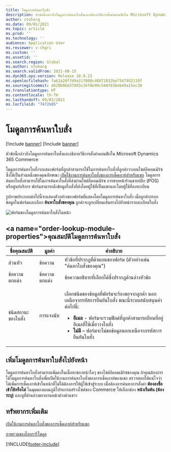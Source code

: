 ```yaml
---
title: โมดูลการค้นหาใบสั่ง
description: หัวข้อนี้กล่าวถึงโมดูลการค้นหาใบสั่งและอธิบายวิธีการตั้งค่าคอนฟิกใน Microsoft Dynamics 365 Commerce
author: stuharg
ms.date: 09/01/2021
ms.topic: article
ms.prod: ''
ms.technology: ''
audience: Application User
ms.reviewer: v-chgri
ms.custom: ''
ms.assetid: ''
ms.search.region: Global
ms.author: stuharg
ms.search.validFrom: 2021-08-15
ms.dyn365.ops.version: Release 10.0.22
ms.openlocfilehash: fa61a20ffd9a31f800c48b71832be7547952119f
ms.sourcegitcommit: d420b96d37093c26f0e99c548f036eb49a15ec30
ms.translationtype: HT
ms.contentlocale: th-TH
ms.lasthandoff: 09/03/2021
ms.locfileid: "7472685"
---
```

# <a name="order-lookup-module"></a>โมดูลการค้นหาใบสั่ง

[!include [banner](includes/banner.md)]
[!include [banner](includes/preview-banner.md)]

หัวข้อนี้กล่าวถึงโมดูลการค้นหาใบสั่งและอธิบายวิธีการตั้งค่าคอนฟิกใน Microsoft Dynamics 365 Commerce

โมดูลการค้นหาใบสั่งจะแสดงฟอร์มที่ลูกค้าสามารถใช้ในการค้นหาใบสั่งที่ลูกค้าวางบนไซต์อีคอมเมิร์ซ ซึ่งใช้เป็นส่วนหนึ่งของคุณลักษณะ [เปิดใช้งานการค้นหาใบสั่งของการเช็คเอาท์สำหรับแขก](order-lookup-guest.md) โมดูลการค้นหาใบสั่งสามารถใช้ในการค้นหาใบสั่งที่ส่งผ่านไซต์อีคอมเมิร์ซ การขายหน้าร้านขายปลีก (POS) หรือศูนย์บริการ ฟอร์มสามารถดึงข้อมูลใบสั่งที่ส่งโดยผู้ใช้ที่เป็นแขกและโดยผู้ใช้ที่ลงทะเบียน

รูปภาพประกอบต่อไปนี้จะแสดงตัวอย่างของฟอร์มที่แสดงโดยโมดูลการค้นหาใบสั่ง เมื่อลูกค้ากรอกข้อมูลในฟอร์มและเลือก **ค้นหาใบสั่งของคุณ** ลูกค้าจะถูกเปลี่ยนเส้นทางไปยังหน้ารายละเอียดใบสั่ง

![ฟอร์มของโมดูลการค้นหาใบสั่งในหน้า](./media/OrderLookup_module.PNG)

## <a name="order-lookup-module-properties&quot;></a>คุณสมบัติโมดูลการค้นหาใบสั่ง

| ชื่อคุณสมบัติ     | มูลค่า     | คำอธิบาย |
|-------------------|-----------|-------------|
| ส่วนหัว           | ข้อความ      | หัวข้อที่ปรากฏที่ด้านบนของฟอร์ม (ตัวอย่างเช่น &quot;ค้นหาใบสั่งของคุณ") |
| ข้อความตกแต่ง         | ข้อความตกแต่ง | ข้อความอธิบายที่เลือกได้ซึ่งปรากฏด้านล่างหัวข้อ |
| ชนิดสถานะของใบสั่ง | การแจงนับ      | <p>เลือกชนิดของข้อมูลที่ฟอร์มจะร้องขอจากลูกค้า นอกเหนือจากรหัสการยืนยันใบสั่ง ขณะนี้ระบบสนับสนุนค่าต่อไปนี้:</p><ul><li><b>อีเมล</b> - ฟอร์มจะรวมฟิลด์ที่ลูกค้าสามารถป้อนที่อยู่อีเมลที่ใช้เมื่อวางใบสั่ง</li><li><b>ไม่มี</b> – ฟอร์มจะไม่ขอข้อมูลนอกเหนือจากรหัสการยืนยันใบสั่ง</li></ul> |

## <a name="add-an-order-lookup-module-to-a-page"></a>เพิ่มโมดูลการค้นหาใบสั่งไปยังหน้า

โมดูลการค้นหาใบสั่งสามารถเพิ่มลงในเนื้อหาของหน้าใดๆ ของไซต์อีคอมเมิร์ซของคุณ ถ้าคุณต้องการใช้โมดูลการค้นหาใบสั่งเพื่อเปิดใช้งานการค้นหาใบสั่งของการเช็คเอาท์ของแขก ตรวจสอบให้แน่ใจว่าได้เพิ่มการเช็คเอาท์เข้าในหน้าที่ไม่ได้ต้องการให้ผู้ใช้เข้าสู่ระบบ เมื่อต้องการค้นหาการตั้งค่า **ต้องลงชื่อเข้าใช้หรือไม่** ในมุมมองแผนภูมิโปรแกรมสร้างไซต์ของ Commerce ให้เลือกช่อง **หน้าเริ่มต้น (ต้องระบุ)** และดูที่ด้านล่างของบานหน้าต่างด้านขวา

## <a name="additional-resources"></a>ทรัพยากรเพิ่มเติม

[เปิดใช้งานการค้นหาใบสั่งของการเช็คเอาท์สำหรับแขก](order-lookup-guest.md)

[ภาพรวมของไลบรารีโมดูล](starter-kit-overview.md)

[!INCLUDE[footer-include](../includes/footer-banner.md)]
